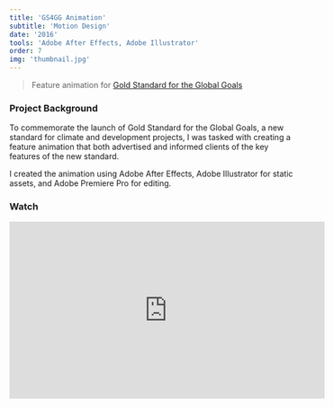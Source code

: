 ```yaml
---
title: 'GS4GG Animation'
subtitle: 'Motion Design'
date: '2016'
tools: 'Adobe After Effects, Adobe Illustrator'
order: 7
img: 'thumbnail.jpg'
---
```


> Feature animation for <a href="https://goldstandard.org">Gold Standard for the Global Goals</a>

### Project Background

To commemorate the launch of Gold Standard for the Global Goals, a new standard for climate and development projects, I was tasked with creating a feature animation that both advertised and informed clients of the key features of the new standard.

I created the animation using Adobe After Effects, Adobe Illustrator for static assets, and Adobe Premiere Pro for editing.

### Watch

<iframe     
    width="560" 
    height="315" 
    src="https://www.youtube.com/embed/nj1BwBrMfAU?controls=0&rel=0" 
    frameborder="0" 
    allow="accelerometer; encrypted-media; gyroscope; picture-in-picture" 
    allowfullscreen 
></iframe>
